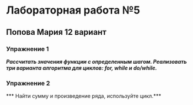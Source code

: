 # Лабораторная работа №5
## Попова Мария 12 вариант
### Упражнение 1

***Рассчитать значения функции с определенным шагом. Реализовать три варианта алгоритма для циклов: for, while и do/while.***

### Упражнение 2

*** Найти сумму и произведение ряда, используйте цикл.***
